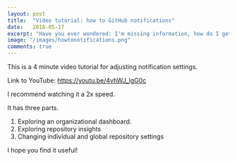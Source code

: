 ```yaml
---
layout: post
title:  "Video tutorial: how to GitHub notifications"
date:   2018-05-17
excerpt: "Have you ever wondered: I'm missing information, how do I get notified of things? These notifications aren't useful, how do I turn them off? Is so, this video is for you!"
image: "/images/howtonotifications.png"
comments: true
---
```


This is a 4 minute video tutorial for adjusting notification settings.

Link to YouTube: https://youtu.be/4vhWJ_lgG0c

I recommend watching it a 2x speed. 

It has three parts. 
1. Exploring an organizational dashboard.
1. Exploring repository insights
1. Changing individual and global repository settings

I hope you find it useful!



